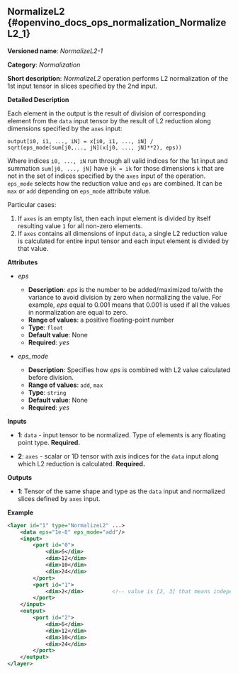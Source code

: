 ## NormalizeL2 <a name="NormalizeL2"></a> {#openvino_docs_ops_normalization_NormalizeL2_1}

**Versioned name**: *NormalizeL2-1*

**Category**: *Normalization*

**Short description**: *NormalizeL2* operation performs L2 normalization of the 1st input tensor in slices specified by the 2nd input.

**Detailed Description**

Each element in the output is the result of division of corresponding element from the `data` input tensor by the result of L2 reduction along dimensions specified by the `axes` input:

    output[i0, i1, ..., iN] = x[i0, i1, ..., iN] / sqrt(eps_mode(sum[j0,..., jN](x[j0, ..., jN]**2), eps))

Where indices `i0, ..., iN` run through all valid indices for the 1st input and summation `sum[j0, ..., jN]` have `jk = ik` for those dimensions `k` that are not in the set of indices specified by the `axes` input of the operation.
`eps_mode` selects how the reduction value and `eps` are combined. It can be `max` or `add` depending on `eps_mode` attribute value.

Particular cases:

1. If `axes` is an empty list, then each input element is divided by itself resulting value `1` for all non-zero elements.
2. If `axes` contains all dimensions of input `data`, a single L2 reduction value is calculated for entire input tensor and each input element is divided by that value.


**Attributes**

* *eps*

  * **Description**: *eps* is the number to be added/maximized to/with the variance to avoid division by zero when normalizing the value. For example, *eps* equal to 0.001 means that 0.001 is used if all the values in normalization are equal to zero.
  * **Range of values**: a positive floating-point number
  * **Type**: `float`
  * **Default value**: None
  * **Required**: *yes*

* *eps_mode*

  * **Description**: Specifies how *eps* is combined with L2 value calculated before division.
  * **Range of values**: `add`, `max`
  * **Type**: `string`
  * **Default value**: None
  * **Required**: *yes*

**Inputs**

* **1**: `data` - input tensor to be normalized. Type of elements is any floating point type. **Required.**

* **2**: `axes` - scalar or 1D tensor with axis indices for the `data` input along which L2 reduction is calculated. **Required.**

**Outputs**

* **1**: Tensor of the same shape and type as the `data` input and normalized slices defined by `axes` input.


**Example**

```xml
<layer id="1" type="NormalizeL2" ...>
    <data eps="1e-8" eps_mode="add"/>
    <input>
        <port id="0">
            <dim>6</dim>
            <dim>12</dim>
            <dim>10</dim>
            <dim>24</dim>
        </port>
        <port id="1">
            <dim>2</dim>         <!-- value is [2, 3] that means independent normalization in each channel -->
        </port>
    </input>
    <output>
        <port id="2">
            <dim>6</dim>
            <dim>12</dim>
            <dim>10</dim>
            <dim>24</dim>
        </port>
    </output>
</layer>
```
